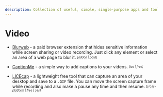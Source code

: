 ```yaml
---
description: Collection of useful, simple, single-purpose apps and tools for everyday problems and tasks
---
```


# Video

- [Blurweb](https://blurweb.app) - a paid browser extension that hides sensitive information while screen sharing or video recording. Just click any element or select an area of a web page to blur it. <sub><sup>*[addon | paid]*</sup></sub>

- [CaptionMe](https://apps.apple.com/app/captionme-automatic-subtitles/id1590848394#?platform=iphone) - a simple way to add captions to your videos.  <sub><sup>*[ios | free]*</sup></sub>

- [LICEcap](https://www.cockos.com/licecap/) - a lightweight free tool that can capture an area of your desktop and save to a `.GIF` file. You can move the screen capture frame while recording and also make a pause any time and then resume. <sub><sup>*[cross-platform | free | oss]*</sup></sub>

